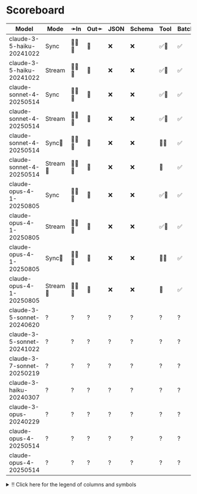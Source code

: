 # Scoreboard

| Model                      | Mode    | ➛In    | Out➛   | JSON | Schema | Tool | Batch | File | Cite | Text | Probs | Limits | Usage | Finish |
| -------------------------- | ------- | ------ | ------ | ---- | ------ | ---- | ----- | ---- | ---- | ---- | ----- | ------ | ----- | ------ |
| claude-3-5-haiku-20241022  | Sync    | 💬📄📸 | 💬     | ❌   | ❌     | ✅🧐 | ✅    | ❌   | ✅   | 📏🛑   | ❌    | ✅     | ✅    | ✅     |
| claude-3-5-haiku-20241022  | Stream  | 💬📄📸 | 💬     | ❌   | ❌     | ✅🧐 | ✅    | ❌   | ✅   | 📏🛑   | ❌    | ✅     | ✅    | ✅     |
| claude-sonnet-4-20250514   | Sync    | 💬📄📸 | 💬     | ❌   | ❌     | ✅🧐 | ✅    | ❌   | ✅   | 📏🛑   | ❌    | ✅     | ✅    | ✅     |
| claude-sonnet-4-20250514   | Stream  | 💬📄📸 | 💬     | ❌   | ❌     | ✅🧐 | ✅    | ❌   | ✅   | 📏🛑   | ❌    | ✅     | ✅    | ✅     |
| claude-sonnet-4-20250514   | Sync🧠   | 💬📄📸 | 💬     | ❌   | ❌     | 💨🧐 | ✅    | ❌   | ✅   | 🛑    | ❌    | ✅     | ✅    | ✅     |
| claude-sonnet-4-20250514   | Stream🧠 | 💬📄📸 | 💬     | ❌   | ❌     | 💨   | ✅    | ❌   | ✅   | 🛑    | ❌    | ✅     | ✅    | ✅     |
| claude-opus-4-1-20250805   | Sync    | 💬📄📸 | 💬     | ❌   | ❌     | ✅🧐 | ✅    | ❌   | ✅   | 📏🛑   | ❌    | ✅     | ✅    | ✅     |
| claude-opus-4-1-20250805   | Stream  | 💬📄📸 | 💬     | ❌   | ❌     | ✅🧐 | ✅    | ❌   | ✅   | 📏🛑   | ❌    | ✅     | ✅    | ✅     |
| claude-opus-4-1-20250805   | Sync🧠   | 💬📄📸 | 💬     | ❌   | ❌     | 💨💥 | ✅    | ❌   | ✅   | 🛑    | ❌    | ✅     | ✅    | ✅     |
| claude-opus-4-1-20250805   | Stream🧠 | 💬📄📸 | 💬     | ❌   | ❌     | 💨   | ✅    | ❌   | ✅   | 🛑    | ❌    | ✅     | ✅    | ✅     |
| claude-3-5-sonnet-20240620 | ?       | ?      | ?      | ?    | ?      | ?    | ?     | ?    | ?    | ?    | ?     | ?      | ?     | ?      |
| claude-3-5-sonnet-20241022 | ?       | ?      | ?      | ?    | ?      | ?    | ?     | ?    | ?    | ?    | ?     | ?      | ?     | ?      |
| claude-3-7-sonnet-20250219 | ?       | ?      | ?      | ?    | ?      | ?    | ?     | ?    | ?    | ?    | ?     | ?      | ?     | ?      |
| claude-3-haiku-20240307    | ?       | ?      | ?      | ?    | ?      | ?    | ?     | ?    | ?    | ?    | ?     | ?      | ?     | ?      |
| claude-3-opus-20240229     | ?       | ?      | ?      | ?    | ?      | ?    | ?     | ?    | ?    | ?    | ?     | ?      | ?     | ?      |
| claude-opus-4-20250514     | ?       | ?      | ?      | ?    | ?      | ?    | ?     | ?    | ?    | ?    | ?     | ?      | ?     | ?      |
| claude-opus-4-20250514     | ?       | ?      | ?      | ?    | ?      | ?    | ?     | ?    | ?    | ?    | ?     | ?      | ?     | ?      |
<details>
<summary>‼️ Click here for the legend of columns and symbols</summary>

- 🏠: Runs locally.
- Sync:   Runs synchronously, the reply is only returned once completely generated
- Stream: Streams the reply as it is generated. Occasionally less features are supported in this mode
- 🧠: Has chain-of-thought thinking process
    - Both redacted (Anthropic, Gemini, OpenAI) and explicit (Deepseek R1, Qwen3, etc)
    - Many models can be used in both mode. In this case they will have two rows, one with thinking and one
      without. It is frequent that certain functionalities are limited in thinking mode, like tool calling.
- ✅: Implemented and works great
- ❌: Not supported by genai. The provider may support it, but genai does not (yet). Please send a PR to add
  it!
- 💬: Text
- 📄: PDF: process a PDF as input, possibly with OCR
- 📸: Image: process an image as input; most providers support PNG, JPG, WEBP and non-animated GIF, or generate images
- 🎤: Audio: process an audio file (e.g. MP3, WAV, Flac, Opus) as input, or generate audio
- 🎥: Video: process a video (e.g. MP4) as input, or generate a video (e.g. Veo 3)
- 💨: Feature is flaky (Tool calling) or inconsistent (Usage is not always reported)
- 🧐: Tool calling is **not** biased towards the first value in an enum. This is good. If the provider doesn't
	have this, be mindful of the order of the values presented in the prompt!
- 💥: Tool calling is indecisive. When unsure about an answer, it'll call both options. This is good.
- 🌐: Country where the company is located
- JSON and Schema: ability to output JSON in free form, or with a forced schema specified as a Go struct
- Tool: Tool calling, using [genai.ToolDef](https://pkg.go.dev/github.com/maruel/genai#ToolDef)
- Batch: Process asynchronously batches during off peak hours at a discounts
- Text: Text features
    - '🌱': Seed option for deterministic output
    - '📏': MaxTokens option to cap the amount of returned tokens
    - '🛑': Stop sequence to stop generation when a token is generated
- File: Upload and store large files via a separate API
- Cite: Citation generation from a provided document, specially useful for RAG
- Probs: Return logprobs to analyse each token probabilities
- Limits: Returns the rate limits, including the remaining quota
</details>
